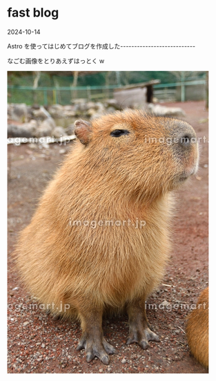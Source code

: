# fast blog

2024-10-14

Astro を使ってはじめてブログを作成した---------------------------

なごむ画像をとりあえずはっとく w

![alt text](image.png)
